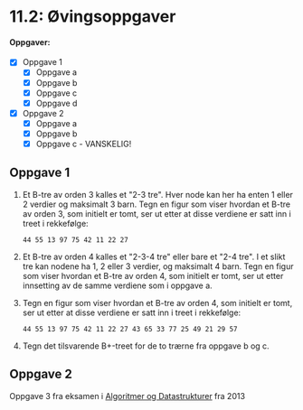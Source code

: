 # 11.2: Øvingsoppgaver

#### Oppgaver:
- [x] Oppgave 1
  - [x] Oppgave a
  - [x] Oppgave b
  - [x] Oppgave c
  - [x] Oppgave d
- [x] Oppgave 2
  - [x] Oppgave a
  - [x] Oppgave b
  - [x] Oppgave c - VANSKELIG!
## Oppgave 1

1. Et B-tre av orden 3 kalles et "2-3 tre". Hver node kan her ha enten 1 eller 2 verdier og maksimalt 3 barn. Tegn en figur som viser hvordan et B-tre av orden 3, som initielt er tomt, ser ut etter at disse verdiene er satt inn i treet i rekkefølge:

       44 55 13 97 75 42 11 22 27

2. Et B-tre av orden 4 kalles et "2-3-4 tre" eller bare et "2-4 tre". I et slikt tre kan nodene ha 1, 2 eller 3 verdier, og maksimalt 4 barn. Tegn en figur som viser hvordan et B-tre av orden 4, som initielt er tomt, ser ut etter innsetting av de samme verdiene som i oppgave a.

3. Tegn en figur som viser hvordan et B-tre av orden 4, som initielt er tomt, ser ut etter at disse verdiene er satt inn i treet i rekkefølge:

       44 55 13 97 75 42 11 22 27 43 65 33 77 25 49 21 29 57

4. Tegn det tilsvarende B+-treet for de to trærne fra oppgave b og c.

## Oppgave 2

Oppgave 3 fra eksamen i [Algoritmer og Datastrukturer](https://it.hiof.no/algdat/oppgaver/algdat_eksamen_16-05-2013.pdf) fra 2013